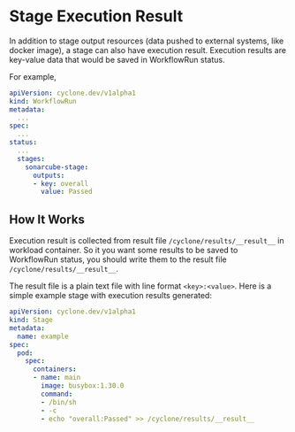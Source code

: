 # Stage Execution Result

In addition to stage output resources (data pushed to external systems, like docker image), a stage can also have execution result. Execution results are key-value data that would be saved in WorkflowRun status.

For example,

```yaml
apiVersion: cyclone.dev/v1alpha1
kind: WorkflowRun
metadata:
  ...
spec:
  ...
status:
  ...
  stages:
    sonarcube-stage:
      outputs:
      - key: overall
        value: Passed
```

## How It Works

Execution result is collected from result file `/cyclone/results/__result__` in workload container. So it you want some results to be saved to WorkflowRun status, you should write them to the result file `/cyclone/results/__result__`.

The result file is a plain text file with line format `<key>:<value>`. Here is a simple example stage with execution results generated:

```yaml
apiVersion: cyclone.dev/v1alpha1
kind: Stage
metadata:
  name: example
spec:
  pod:
    spec:
      containers:
      - name: main
        image: busybox:1.30.0
        command:
        - /bin/sh
        - -c
        - echo "overall:Passed" >> /cyclone/results/__result__
```



